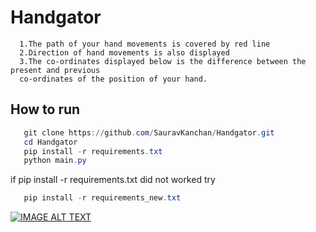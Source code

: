 # Handgator #
      1.The path of your hand movements is covered by red line
      2.Direction of hand movements is also displayed
      3.The co-ordinates displayed below is the difference between the present and previous 
      co-ordinates of the position of your hand.
## How to run ##
```powershell
   git clone https://github.com/SauravKanchan/Handgator.git
   cd Handgator
   pip install -r requirements.txt
   python main.py
```
if pip install -r requirements.txt did not worked try
```powershell
   pip install -r requirements_new.txt
```
[![IMAGE ALT TEXT](https://img.youtube.com/vi/_6_jG17mAU4/0.jpg)](https://youtu.be/_6_jG17mAU4)
